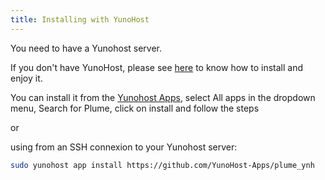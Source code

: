 ```yaml
---
title: Installing with YunoHost
---
```


You need to have a Yunohost server.

If you don't have YunoHost, please see [here](https://yunohost.org/#/install) to know how to install and enjoy it.

You can install it from the [Yunohost Apps](https://yunohost.org/#/apps_en), select All apps in the dropdown menu, Search for Plume, click on install and follow the steps

or

using from an SSH connexion to your Yunohost server: 

```bash 
sudo yunohost app install https://github.com/YunoHost-Apps/plume_ynh
```